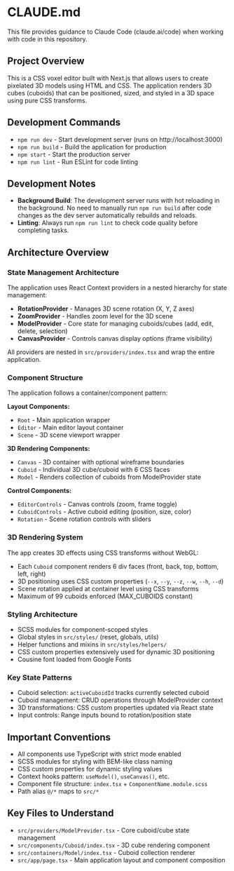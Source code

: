 # CLAUDE.md

This file provides guidance to Claude Code (claude.ai/code) when working with code in this repository.

## Project Overview

This is a CSS voxel editor built with Next.js that allows users to create pixelated 3D models using HTML and CSS. The application renders 3D cubes (cuboids) that can be positioned, sized, and styled in a 3D space using pure CSS transforms.

## Development Commands

- `npm run dev` - Start development server (runs on http://localhost:3000)
- `npm run build` - Build the application for production
- `npm start` - Start the production server
- `npm run lint` - Run ESLint for code linting

## Development Notes

- **Background Build**: The development server runs with hot reloading in the background. No need to manually run `npm run build` after code changes as the dev server automatically rebuilds and reloads.
- **Linting**: Always run `npm run lint` to check code quality before completing tasks.

## Architecture Overview

### State Management Architecture
The application uses React Context providers in a nested hierarchy for state management:
- **RotationProvider** - Manages 3D scene rotation (X, Y, Z axes)
- **ZoomProvider** - Handles zoom level for the 3D scene
- **ModelProvider** - Core state for managing cuboids/cubes (add, edit, delete, selection)
- **CanvasProvider** - Controls canvas display options (frame visibility)

All providers are nested in `src/providers/index.tsx` and wrap the entire application.

### Component Structure
The application follows a container/component pattern:

**Layout Components:**
- `Root` - Main application wrapper
- `Editor` - Main editor layout container
- `Scene` - 3D scene viewport wrapper

**3D Rendering Components:**
- `Canvas` - 3D container with optional wireframe boundaries
- `Cuboid` - Individual 3D cube/cuboid with 6 CSS faces
- `Model` - Renders collection of cuboids from ModelProvider state

**Control Components:**
- `EditorControls` - Canvas controls (zoom, frame toggle)
- `CuboidControls` - Active cuboid editing (position, size, color)
- `Rotation` - Scene rotation controls with sliders

### 3D Rendering System
The app creates 3D effects using CSS transforms without WebGL:
- Each `Cuboid` component renders 6 div faces (front, back, top, bottom, left, right)
- 3D positioning uses CSS custom properties (`--x`, `--y`, `--z`, `--w`, `--h`, `--d`)
- Scene rotation applied at container level using CSS transforms
- Maximum of 99 cuboids enforced (MAX_CUBOIDS constant)

### Styling Architecture
- SCSS modules for component-scoped styles
- Global styles in `src/styles/` (reset, globals, utils)
- Helper functions and mixins in `src/styles/helpers/`
- CSS custom properties extensively used for dynamic 3D positioning
- Cousine font loaded from Google Fonts

### Key State Patterns
- Cuboid selection: `activeCuboidId` tracks currently selected cuboid
- Cuboid management: CRUD operations through ModelProvider context
- 3D transformations: CSS custom properties updated via React state
- Input controls: Range inputs bound to rotation/position state

## Important Conventions

- All components use TypeScript with strict mode enabled
- SCSS modules for styling with BEM-like class naming
- CSS custom properties for dynamic styling values
- Context hooks pattern: `useModel()`, `useCanvas()`, etc.
- Component file structure: `index.tsx` + `ComponentName.module.scss`
- Path alias `@/*` maps to `src/*`

## Key Files to Understand

- `src/providers/ModelProvider.tsx` - Core cuboid/cube state management
- `src/components/Cuboid/index.tsx` - 3D cube rendering component
- `src/containers/Model/index.tsx` - Cuboid collection renderer
- `src/app/page.tsx` - Main application layout and component composition